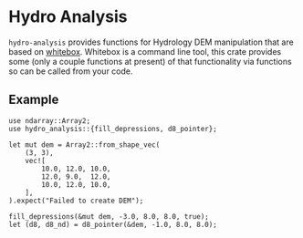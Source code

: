# Hydro Analysis

`hydro-analysis` provides functions for Hydrology DEM manipulation that are based on
[whitebox](https://github.com/jblindsay/whitebox-tools).  Whitebox is a command line tool, this
crate provides some (only a couple functions at present) of that functionality via functions so
can be called from your code.

## Example

```
use ndarray::Array2;
use hydro_analysis::{fill_depressions, d8_pointer};

let mut dem = Array2::from_shape_vec(
    (3, 3),
    vec![
        10.0, 12.0, 10.0,
        12.0, 9.0,  12.0,
        10.0, 12.0, 10.0,
    ],
).expect("Failed to create DEM");

fill_depressions(&mut dem, -3.0, 8.0, 8.0, true);
let (d8, d8_nd) = d8_pointer(&dem, -1.0, 8.0, 8.0);
```
